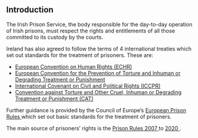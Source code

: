 ##  Introduction

The Irish Prison Service, the body responsible for the day-to-day operation of
Irish prisons, must respect the rights and entitlements of all those committed
to its custody by the courts.

Ireland has also agreed to follow the terms of 4 international treaties which
set out standards for the treatment of prisoners. These are:

  * [ European Convention on Human Rights (ECHR) ](https://www.echr.coe.int/documents/d/echr/convention_ENG)
  * [ European Convention for the Prevention of Torture and Inhuman or Degrading Treatment or Punishment ](http://conventions.coe.int/Treaty/Commun/QueVoulezVous.asp?NT=126&CM=8&DF=29/06/2015&CL=ENG)
  * [ International Covenant on Civil and Political Rights (ICCPR) ](http://www.ohchr.org/EN/ProfessionalInterest/Pages/CCPR.aspx)
  * [ Convention against Torture and Other Cruel, Inhuman or Degrading Treatment or Punishment (CAT) ](http://www.ohchr.org/en/hrbodies/cat/pages/catindex.aspx)

Further guidance is provided by the Council of Europe’s [ European Prison
Rules ](http://www.coe.int/t/dghl/standardsetting/prisons/default_en.asp)
which set out basic standards for the treatment of prisoners.

The main source of prisoners’ rights is the [ Prison Rules 2007
](http://www.irishstatutebook.ie/2007/en/si/0252.html) to [ 2020
](https://www.irishstatutebook.ie/eli/2020/si/250/made/en/print) .
